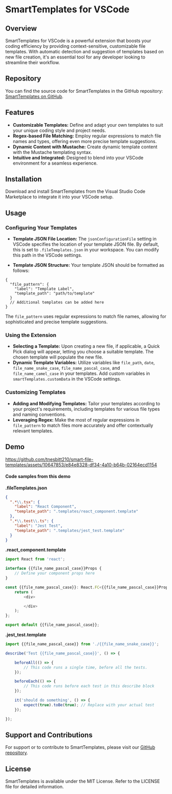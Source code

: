# SmartTemplates for VSCode

## Overview

SmartTemplates for VSCode is a powerful extension that boosts your coding efficiency by providing context-sensitive, customizable file templates. With automatic detection and suggestion of templates based on new file creation, it's an essential tool for any developer looking to streamline their workflow.

## Repository

You can find the source code for SmartTemplates in the GitHub repository: [SmartTemplates on GitHub](https://github.com/tnesbitt210/smart-file-templates).

## Features

- **Customizable Templates:** Define and adapt your own templates to suit your unique coding style and project needs.
- **Regex-based File Matching:** Employ regular expressions to match file names and types, offering even more precise template suggestions.
- **Dynamic Content with Mustache:** Create dynamic template content with the Mustache templating syntax.
- **Intuitive and Integrated:** Designed to blend into your VSCode environment for a seamless experience.

## Installation

Download and install SmartTemplates from the Visual Studio Code Marketplace to integrate it into your VSCode setup.

## Usage

### Configuring Your Templates

- **Template JSON File Location:** The `jsonConfigurationFile` setting in VSCode specifies the location of your template JSON file. By default, this is set to `.fileTemplates.json` in your workspace. You can modify this path in the VSCode settings.

- **Template JSON Structure:** Your template JSON should be formatted as follows:

```
{
  "file_pattern": {
    "label": "Template Label",
    "template_path": "path/to/template"
  }
  // Additional templates can be added here
}
```

The `file_pattern` uses regular expressions to match file names, allowing for sophisticated and precise template suggestions.

### Using the Extension

- **Selecting a Template:** Upon creating a new file, if applicable, a Quick Pick dialog will appear, letting you choose a suitable template. The chosen template will populate the new file.
- **Dynamic Template Variables:** Utilize variables like `file_path`, `date`, `file_name_snake_case`, `file_name_pascal_case`, and `file_name_camel_case` in your templates. Add custom variables in `smartTemplates.customData` in the VSCode settings.

### Customizing Templates

- **Adding and Modifying Templates:** Tailor your templates according to your project's requirements, including templates for various file types and naming conventions.
- **Leveraging Regex:** Make the most of regular expressions in `file_pattern` to match files more accurately and offer contextually relevant templates.

## Demo

https://github.com/tnesbitt210/smart-file-templates/assets/10647853/e84e8328-df34-4a10-b64b-02164ecd1154

#### Code samples from this demo

**.fileTemplates.json**

```json
{
  ".*\\.tsx": {
    "label": "React Component",
    "template_path": ".templates/react_component.template"
  },
  ".*\\.test\\.ts": {
    "label": "Jest Test",
    "template_path": ".templates/jest_test.template"
  }
}
```

**.react_component.template**

```js
import React from 'react';

interface {{file_name_pascal_case}}Props {
    // Define your component props here
}

const {{file_name_pascal_case}}: React.FC<{{file_name_pascal_case}}Props> = (props) => {
    return (
        <div>

        </div>
    );
};

export default {{file_name_pascal_case}};
```

**.jest_test.template**

```js
import {{file_name_pascal_case}} from './{{file_name_snake_case}}';

describe('Test {{file_name_pascal_case}}', () => {

    beforeAll(() => {
        // This code runs a single time, before all the tests.
    });

    beforeEach(() => {
        // This code runs before each test in this describe block
    });

    it('should do something', () => {
        expect(true).toBe(true); // Replace with your actual test
    });

});
```

## Support and Contributions

For support or to contribute to SmartTemplates, please visit our [GitHub repository](https://github.com/tnesbitt210/smart-file-templates).

## License

SmartTemplates is available under the MIT License. Refer to the LICENSE file for detailed information.
